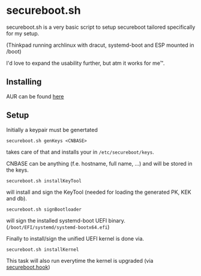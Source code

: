 # secureboot.sh

secureboot.sh is a very basic script to setup secureboot tailored specifically for my setup.

(Thinkpad running archlinux with dracut, systemd-boot and ESP mounted in /boot)

I'd love to expand the usability further, but atm it works for me&trade;.

## Installing

AUR can be found [here](https://aur.archlinux.org/packages/secureboot.sh/)

## Setup

Initially a keypair must be genertated

```
secureboot.sh genKeys <CNBASE>
```

takes care of that and installs your in `/etc/secureboot/keys`.

CNBASE can be anything (f.e. hostname, full name, ...) and will be stored in the keys.

```
secureboot.sh installKeyTool
```
will install and sign the KeyTool (needed for loading the generated PK, KEK and db).

```
secureboot.sh signBootloader
```
will sign the installed systemd-boot UEFI binary. (`/boot/EFI/systemd/systemd-bootx64.efi`)

Finally to install/sign the unified UEFI kernel is done via.
```
secureboot.sh installKernel
```
This task will also run everytime the kernel is upgraded (via [secureboot.hook](secureboot.hook))
